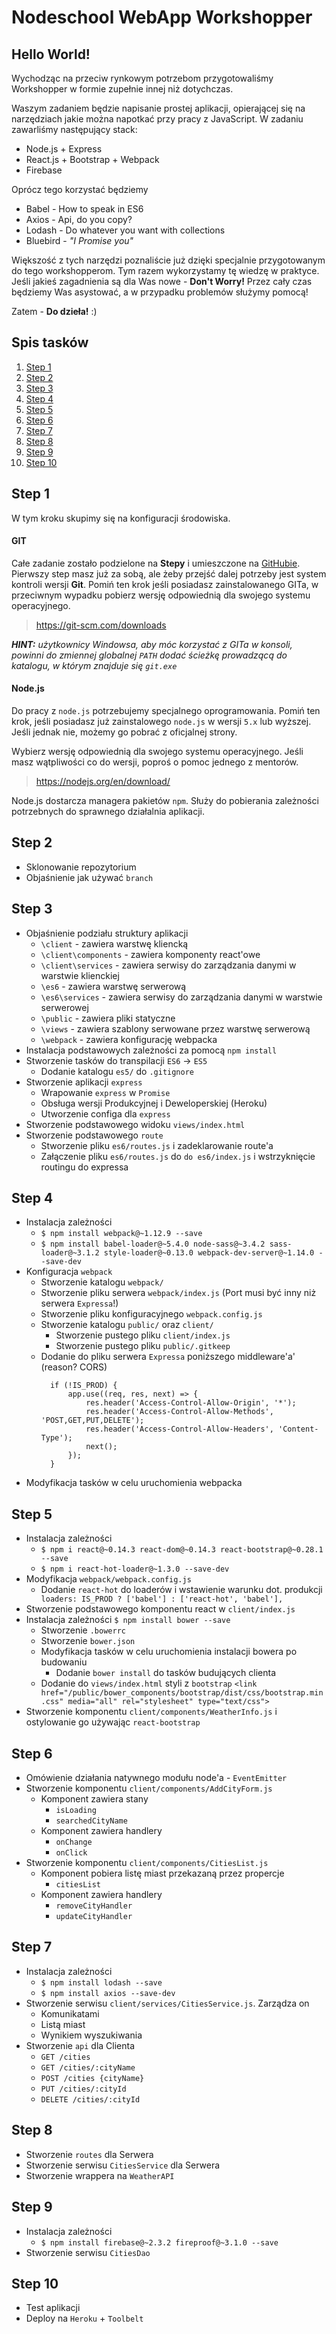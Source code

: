 Nodeschool WebApp Workshopper
=============================

## Hello World!

Wychodząc na przeciw rynkowym potrzebom przygotowaliśmy Workshopper w formie zupełnie innej niż dotychczas.

Waszym zadaniem będzie napisanie prostej aplikacji, opierającej się na narzędziach jakie można napotkać przy pracy z JavaScript.
W zadaniu zawarliśmy następujący stack:

- Node.js + Express
- React.js + Bootstrap + Webpack
- Firebase

Oprócz tego korzystać będziemy

- Babel - How to speak in ES6
- Axios - Api, do you copy?
- Lodash - Do whatever you want with collections
- Bluebird - _"I Promise you"_

Większość z tych narzędzi poznaliście już dzięki specjalnie przygotowanym do tego workshopperom.
Tym razem wykorzystamy tę wiedzę w praktyce. Jeśli jakieś zagadnienia są dla Was nowe - **Don't Worry!**
Przez cały czas będziemy Was asystować, a w przypadku problemów służymy pomocą!

Zatem - **Do dzieła!** :)


## Spis tasków

1. [Step 1](#step-1)
2. [Step 2](#step-2)
3. [Step 3](#step-3)
4. [Step 4](#step-4)
5. [Step 5](#step-5)
6. [Step 6](#step-6)
7. [Step 7](#step-7)
8. [Step 8](#step-8)
9. [Step 9](#step-9)
10. [Step 10](#step-10)


## Step 1

W tym kroku skupimy się na konfiguracji środowiska.

#### GIT

Całe zadanie zostało podzielone na **Stepy** i umieszczone na [GitHubie](https://github.com/imvanzen/nodeschool-webapp-workshopper).
Pierwszy step masz już za sobą, ale żeby przejść dalej potrzeby jest system kontroli wersji **Git**.
Pomiń ten krok jeśli posiadasz zainstalowanego GITa, w przeciwnym wypadku pobierz wersję odpowiednią dla swojego systemu operacyjnego.

> https://git-scm.com/downloads

_**HINT:** użytkownicy Windowsa, aby móc korzystać z GITa w konsoli, powinni do zmiennej globalnej `PATH` dodać ścieżkę prowadzącą do katalogu, w którym znajduje się `git.exe`_


#### Node.js

Do pracy z `node.js` potrzebujemy specjalnego oprogramowania.
Pomiń ten krok, jeśli posiadasz już zainstalowego `node.js` w wersji `5.x` lub wyższej.
Jeśli jednak nie, możemy go pobrać z oficjalnej strony.

Wybierz wersję odpowiednią dla swojego systemu operacyjnego.
Jeśli masz wątpliwości co do wersji, poproś o pomoc jednego z mentorów.

> https://nodejs.org/en/download/

Node.js dostarcza managera pakietów `npm`. Służy do pobierania zależności potrzebnych do sprawnego działalnia aplikacji.

## Step 2

- Sklonowanie repozytorium
- Objaśnienie jak używać `branch`

## Step 3

- Objaśnienie podziału struktury aplikacji
  - `\client` - zawiera warstwę kliencką
  - `\client\components` - zawiera komponenty react'owe
  - `\client\services` - zawiera serwisy do zarządzania danymi w warstwie klienckiej
  - `\es6` - zawiera warstwę serwerową
  - `\es6\services` - zawiera serwisy do zarządzania danymi w warstwie serwerowej
  - `\public` - zawiera pliki statyczne
  - `\views` - zawiera szablony serwowane przez warstwę serwerową
  - `\webpack` - zawiera konfigurację webpacka
- Instalacja podstawowych zależności za pomocą `npm install`
- Stworzenie tasków do transpilacji `ES6` -> `ES5`
  - Dodanie katalogu `es5/` do `.gitignore`
- Stworzenie aplikacji `express`
  - Wrapowanie `express` w `Promise`
  - Obsługa wersji Produkcyjnej i Deweloperskiej (Heroku)
  - Utworzenie configa dla `express`
- Stworzenie podstawowego widoku `views/index.html`
- Stworzenie podstawowego `route`
  - Stworzenie pliku `es6/routes.js` i zadeklarowanie route'a
  - Załączenie pliku `es6/routes.js` do `do es6/index.js` i wstrzyknięcie routingu do expressa

## Step 4

- Instalacja zależności
  - `$ npm install webpack@~1.12.9 --save`
  - `$ npm install babel-loader@~5.4.0 node-sass@~3.4.2 sass-loader@~3.1.2 style-loader@~0.13.0 webpack-dev-server@~1.14.0 --save-dev`
- Konfiguracja `webpack`
  - Stworzenie katalogu `webpack/`
  - Stworzenie pliku serwera `webpack/index.js` (Port musi być inny niż serwera `Expressa`!)
  - Stworzenie pliku konfiguracyjnego `webpack.config.js`
  - Stworzenie katalogu `public/` oraz `client/`
    - Stworzenie pustego pliku `client/index.js`
    - Stworzenie pustego pliku `public/.gitkeep`
  - Dodanie do pliku serwera `Expressa` poniższego middleware'a' (reason? CORS)
    ```
      if (!IS_PROD) {
          app.use((req, res, next) => {
              res.header('Access-Control-Allow-Origin', '*');
              res.header('Access-Control-Allow-Methods', 'POST,GET,PUT,DELETE');
              res.header('Access-Control-Allow-Headers', 'Content-Type');
              next();
          });
      }
    ```
- Modyfikacja tasków w celu uruchomienia webpacka

## Step 5

- Instalacja zależności
  - `$ npm i react@~0.14.3 react-dom@~0.14.3 react-bootstrap@~0.28.1 --save`
  - `$ npm i react-hot-loader@~1.3.0 --save-dev`
- Modyfikacja `webpack/webpack.config.js`
  - Dodanie `react-hot` do loaderów i wstawienie warunku dot. produkcji
    `      loaders: IS_PROD ? ['babel'] : ['react-hot', 'babel'],`
- Stworzenie podstawowego komponentu react w `client/index.js`
- Instalacja zależności `$ npm install bower --save`
  - Stworzenie `.bowerrc`
  - Stworzenie `bower.json`
  - Modyfikacja tasków w celu uruchomienia instalacji bowera po budowaniu
    - Dodanie `bower install` do tasków budujących clienta
  - Dodanie do `views/index.html` styli z `bootstrap`
    `<link href="/public/bower_components/bootstrap/dist/css/bootstrap.min.css" media="all" rel="stylesheet" type="text/css">`
- Stworzenie komponentu `client/components/WeatherInfo.js` i ostylowanie go używając `react-bootstrap`

## Step 6

- Omówienie działania natywnego modułu node'a - `EventEmitter`
- Stworzenie komponentu `client/components/AddCityForm.js`
  - Komponent zawiera stany
    - `isLoading`
    - `searchedCityName`
  - Komponent zawiera handlery
    - `onChange`
    - `onClick`
- Stworzenie komponentu `client/components/CitiesList.js`
  - Komponent pobiera listę miast przekazaną przez propercje
    - `citiesList`
  - Komponent zawiera handlery
    - `removeCityHandler`
    - `updateCityHandler`

## Step 7

- Instalacja zależności
  - `$ npm install lodash --save`
  - `$ npm install axios --save-dev`
- Stworzenie serwisu `client/services/CitiesService.js`. Zarządza on
  - Komunikatami
  - Listą miast
  - Wynikiem wyszukiwania
- Stworzenie `api` dla Clienta
  - `GET /cities`
  - `GET /cities/:cityName`
  - `POST /cities {cityName}`
  - `PUT /cities/:cityId`
  - `DELETE /cities/:cityId`

## Step 8

- Stworzenie `routes` dla Serwera
- Stworzenie serwisu `CitiesService` dla Serwera
- Stworzenie wrappera na `WeatherAPI`

## Step 9

- Instalacja zależności
  - `$ npm install firebase@~2.3.2 fireproof@~3.1.0 --save`
- Stworzenie serwisu `CitiesDao`

## Step 10

- Test aplikacji
- Deploy na `Heroku` + `Toolbelt`
